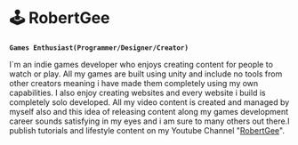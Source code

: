 # 🕹️ RobertGee

**`Games Enthusiast(Programmer/Designer/Creator)`**

I`m an indie games developer who enjoys creating content for people to watch or play. All my games are built using unity and include no tools from other creators meaning i have made them completely using my own capabilities. I also enjoy creating websites and every website i build is completely solo developed. All my video content is created and managed by myself also and this idea of releasing content along my games development career sounds satisfying in my eyes and i am sure to many others out there.I publish tutorials and lifestyle content on my Youtube Channel "[RobertGee](https://www.youtube.com/@TheRealRobertGee)".

